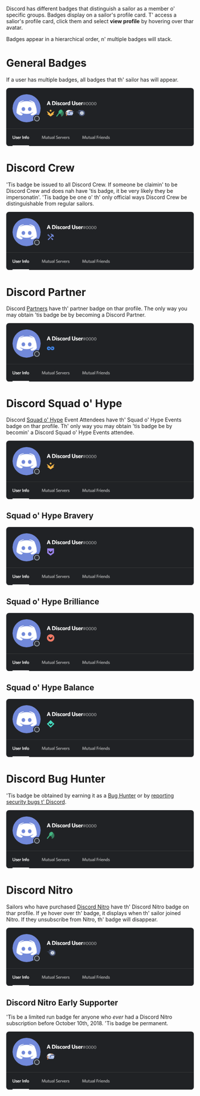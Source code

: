 <!-- TITLE: Badges -->
<!-- SUBTITLE: Information 'bout Discord's Various Sailor Badges -->

Discord has different badges that distinguish a sailor as a member o' specific groups. Badges display on a sailor's profile card. T' access a salior's profile card, click them and select **view profile** by hovering over thar avatar. 

Badges appear in a hierarchical order, n' multiple badges will stack.

# General Badges
If a user has multiple badges, all badges that th' sailor has will appear.

![Generalbadges](/uploads/badges/generalbadges.png "A General Overview of Badges")

# Discord Crew
'Tis badge be issued to all Discord Crew. If someone be claimin' to be Discord Crew and does nah have 'tis badge, it be very likely they be impersonatin'. 'Tis badge be one o' th' only official ways Discord Crew be distinguishable from regular sailors. 

![Staffbadge](/uploads/badges/newstaffbadge.png "A Discord Crew Member's Badge")

# Discord Partner
Discord [Partners](/partner) have th' partner badge on thar profile. The only way you may obtain 'tis badge be by becoming a Discord Partner. 

![Newpartnerbadge](/uploads/badges/newpartnerbadge.png "A Discord Partner Badge")
# Discord Squad o' Hype
Discord [Squad o' Hype](/squadohype) Event Attendees have th' Squad o' Hype Events badge on thar profile. Th' only way you may obtain 'tis badge be by becomin' a Discord Squad o' Hype Events attendee.

![HypeSquadbadge](/uploads/badges/newhypesquadbadge.png "A Squad o' Hype Member's Badge")

## Squad o' Hype Bravery

![HypeSquadbravery](/uploads/badges/hypesquadbravery.png "Squad o' Hype Bravery Badge")

## Squad o' Hype Brilliance

![HypeSquadbrilliance](/uploads/badges/hypesquadbrilliance.png "Squad o' Hype Brilliance Badge")

## Squad o' Hype Balance

![HypeSquadbalance](/uploads/badges/hypesquadbalance.png "Squad o' Hype Balance Badge")
# Discord Bug Hunter
'Tis badge be obtained by earning it as a [Bug Hunter](/bug-hunters) or by [reporting security bugs t' Discord](https://discordapp.com/security).

![Bughunterbadge](/uploads/badges/bughunterbadge.png "A Discord Bug Hunter Badge")
# Discord Nitro
Sailors who have purchased [Discord Nitro](/nitro) have th' Discord Nitro badge on thar profile. If ye hover over th' badge, it displays when th' sailor joined Nitro. If they unsubscribe from Nitro, th' badge will disappear. 

![Nitrobadge](/uploads/badges/newnitrobadge.png "A Nitro Discord User's Badge")

## Discord Nitro Early Supporter
'Tis be a limited run badge fer anyone who *ever* had a Discord Nitro subscription before October 10th, 2018. 'Tis badge be permanent.

![Nitroearlysupporterbadge](/uploads/badges/nitroearlysupporterbadge.png "Nitro Early Supporter Badge")